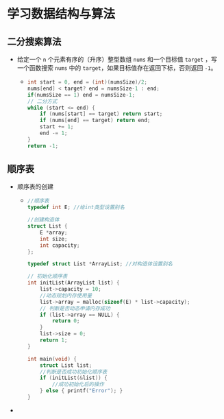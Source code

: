 # 学习数据结构与算法

## 二分搜索算法

* 给定一个 `n` 个元素有序的（升序）整型数组 `nums` 和一个目标值 `target` ，写一个函数搜索 `nums` 中的 `target`，如果目标值存在返回下标，否则返回 `-1`。

  * ```c
    int start = 0, end = (int)(numsSize)/2;
    nums[end] < target? end = numsSize-1 : end;
    if(numsSize == 1) end = numsSize-1;
    // 二分方式
    while (start <= end) {
        if (nums[start] == target) return start;
        if (nums[end] == target) return end;
        start += 1;
        end -= 1;
    }
    return -1;
    ```

## 顺序表

* 顺序表的创建

  * ```c
    //顺序表
    typedef int E; //给int类型设置别名
    
    //创建构造体
    struct List {
        E *array;
        int size;
        int capacity;
    };
    
    typedef struct List *ArrayList; //对构造体设置别名
    
    // 初始化顺序表
    int initList(ArrayList list) {
        list->capacity = 10;
        //动态规划内存使用量
        list->array = malloc(sizeof(E) * list->capacity);
        // 判断是否动态申请内存成功
        if (list->array == NULL) {
            return 0;
        }
        list->size = 0;
        return 1;
    }
    
    int main(void) {
        struct List list;
        //判断是否成功初始化顺序表
        if (initList(&list)) {
            //成功初始化后的操作
        } else { printf("Error"); }
    }
    ```

* 

